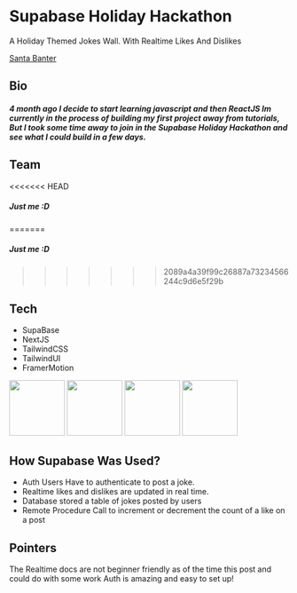 # Supabase Holiday Hackathon

A Holiday Themed Jokes Wall. With Realtime Likes And Dislikes

[Santa Banter](https://santa-banter.vercel.app/)

## Bio

##### 4 month ago I decide to start learning javascript and then ReactJS Im currently in the process of building my first project away from tutorials, But I took some time away to join in the Supabase Holiday Hackathon and see what I could build in a few days.

## Team

<<<<<<< HEAD
##### Just me :D
=======
#####  Just me :D
>>>>>>> 2089a4a39f99c26887a73234566244c9d6e5f29b

## Tech

- SupaBase
- NextJS
- TailwindCSS
- TailwindUI
- FramerMotion

<p float="left">
<img src="https://user-images.githubusercontent.com/33136365/145005340-70835d36-f82c-42eb-bd42-9f73dd469df6.jpeg" width="100" height="100" />
<img src="https://user-images.githubusercontent.com/33136365/145006012-99f87f4b-1240-4425-8793-e84757570c76.jpeg" width="100" height="100" />
<img src="https://user-images.githubusercontent.com/33136365/145006139-ee21207d-f328-43cb-b17e-899413b0b26a.jpeg" width="100" height="100" />
<img src="https://user-images.githubusercontent.com/33136365/145006218-f910f360-2dd3-4ce1-8dae-af1871107075.png" width="100" height="100" />
</p>

## How Supabase Was Used?

- Auth Users Have to authenticate to post a joke.
- Realtime likes and dislikes are updated in real time.
- Database stored a table of jokes posted by users
- Remote Procedure Call to increment or decrement the count of a like on a post

## Pointers

The Realtime docs are not beginner friendly as of the time this post and could do with some work
Auth is amazing and easy to set up!





